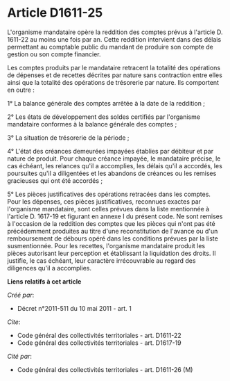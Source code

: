 # Article D1611-25

L'organisme mandataire opère la reddition des comptes prévus à l'article D. 1611-22 au moins une fois par an. Cette reddition
intervient dans des délais permettant au comptable public du mandant de produire son compte de gestion ou son compte
financier. 

Les comptes produits par le mandataire retracent la totalité des opérations de dépenses et de recettes décrites par nature
sans contraction entre elles ainsi que la totalité des opérations de trésorerie par nature. Ils comportent en outre : 

1° La balance générale des comptes arrêtée à la date de la reddition ; 

2° Les états de développement des soldes certifiés par l'organisme mandataire conformes à la balance générale des comptes ; 

3° La situation de trésorerie de la période ; 

4° L'état des créances demeurées impayées établies par débiteur et par nature de produit. Pour chaque créance impayée, le
mandataire précise, le cas échéant, les relances qu'il a accomplies, les délais qu'il a accordés, les poursuites qu'il a
diligentées et les abandons de créances ou les remises gracieuses qui ont été accordés ; 

5° Les pièces justificatives des opérations retracées dans les comptes. Pour les dépenses, ces pièces justificatives,
reconnues exactes par l'organisme mandataire, sont celles prévues dans la liste mentionnée à l'article D. 1617-19 et figurant
en annexe I du présent code. Ne sont remises à l'occasion de la reddition des comptes que les pièces qui n'ont pas été
précédemment produites au titre d'une reconstitution de l'avance ou d'un remboursement de débours opéré dans les conditions
prévues par la liste susmentionnée. Pour les recettes, l'organisme mandataire produit les pièces autorisant leur perception
et établissant la liquidation des droits. Il justifie, le cas échéant, leur caractère irrécouvrable au regard des diligences
qu'il a accomplies.

**Liens relatifs à cet article**

_Créé par_:

  - Décret n°2011-511 du 10 mai 2011 - art. 1

_Cite_:

  - Code général des collectivités territoriales - art. D1611-22
  - Code général des collectivités territoriales - art. D1617-19

_Cité par_:

  - Code général des collectivités territoriales - art. D1611-26 (M)
